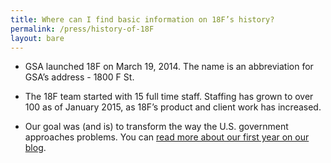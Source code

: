 ```yaml
---
title: Where can I find basic information on 18F’s history?
permalink: /press/history-of-18F
layout: bare
---
```


* GSA launched 18F on March 19, 2014. The name is an abbreviation for GSA’s address - 1800 F St.

* The 18F team started with 15 full time staff. Staffing has grown to over 100 as of  January 2015, as 18F’s product and client work has increased.

* Our goal was (and is) to transform the way the U.S. government approaches problems. You can [read more about our first year on our blog](https://18f.gsa.gov/2015/03/20/one-year-in-and-looking-forward/). 
